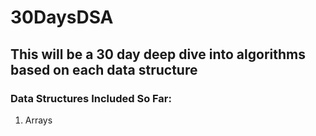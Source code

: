 # 30DaysDSA

## This will be a 30 day deep dive into algorithms based on each data structure

### Data Structures Included So Far:

1. Arrays
